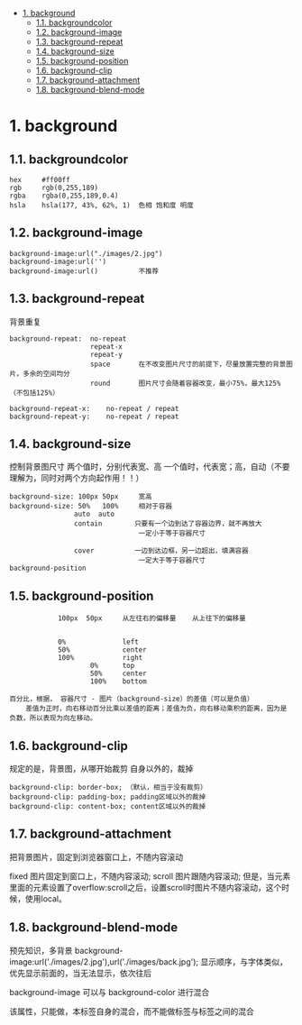 <!-- TOC -->

- [1. background](#1-background)
    - [1.1. backgroundcolor](#11-backgroundcolor)
    - [1.2. background-image](#12-background-image)
    - [1.3. background-repeat](#13-background-repeat)
    - [1.4. background-size](#14-background-size)
    - [1.5. background-position](#15-background-position)
    - [1.6. background-clip](#16-background-clip)
    - [1.7. background-attachment](#17-background-attachment)
    - [1.8. background-blend-mode](#18-background-blend-mode)

<!-- /TOC -->
# 1. background
## 1.1. backgroundcolor
    hex     #ff00ff
    rgb     rgb(0,255,189)
    rgba    rgba(0,255,189,0.4)
    hsla    hsla(177, 43%, 62%, 1)  色相 饱和度 明度

## 1.2. background-image

    background-image:url("./images/2.jpg")
    background-image:url('')
    background-image:url()          不推荐

## 1.3. background-repeat
背景重复

    background-repeat:  no-repeat
                        repeat-x
                        repeat-y
                        space       在不改变图片尺寸的前提下，尽量放置完整的背景图片，多余的空间均分
                        round       图片尺寸会随着容器改变，最小75%，最大125%（不包括125%）

    background-repeat-x:    no-repeat / repeat
    background-repeat-y:    no-repeat / repeat

## 1.4. background-size
控制背景图尺寸
                两个值时，分别代表宽、高
                一个值时，代表宽；高，自动（不要理解为，同时对两个方向起作用！！）

    background-size: 100px 50px     宽高
    background-size: 50%   100%     相对于容器
                    auto  auto
                    contain        只要有一个边到达了容器边界，就不再放大
                                    一定小于等于容器尺寸

                    cover          一边到达边框，另一边超出，填满容器
                                    一定大于等于容器尺寸
    background-position

## 1.5. background-position
                100px  50px     从左往右的偏移量    从上往下的偏移量


                0%              left  
                50%             center
                100%            right
                        0%      top
                        50%     center
                        100%    bottom

    百分比，根据， 容器尺寸 - 图片（background-size）的差值（可以是负值）
        差值为正时，向右移动百分比乘以差值的距离；差值为负，向右移动乘积的距离，因为是负数，所以表现为向左移动。

## 1.6. background-clip

规定的是，背景图，从哪开始裁剪
自身以外的，裁掉

    background-clip: border-box; （默认，相当于没有裁剪）
    background-clip: padding-box; padding区域以外的裁掉
    background-clip: content-box; content区域以外的裁掉

## 1.7. background-attachment

把背景图片，固定到浏览器窗口上，不随内容滚动

fixed   图片固定到窗口上，不随内容滚动;
scroll  图片跟随内容滚动;
但是，当元素里面的元素设置了overflow:scroll之后，设置scroll时图片不随内容滚动，这个时候，使用local。

## 1.8. background-blend-mode

预先知识，多背景
    background-image:url('./images/2.jpg'),url('./images/back.jpg');
显示顺序，与字体类似，优先显示前面的，当无法显示，依次往后

background-image 可以与 background-color 进行混合

该属性，只能做，本标签自身的混合，而不能做标签与标签之间的混合